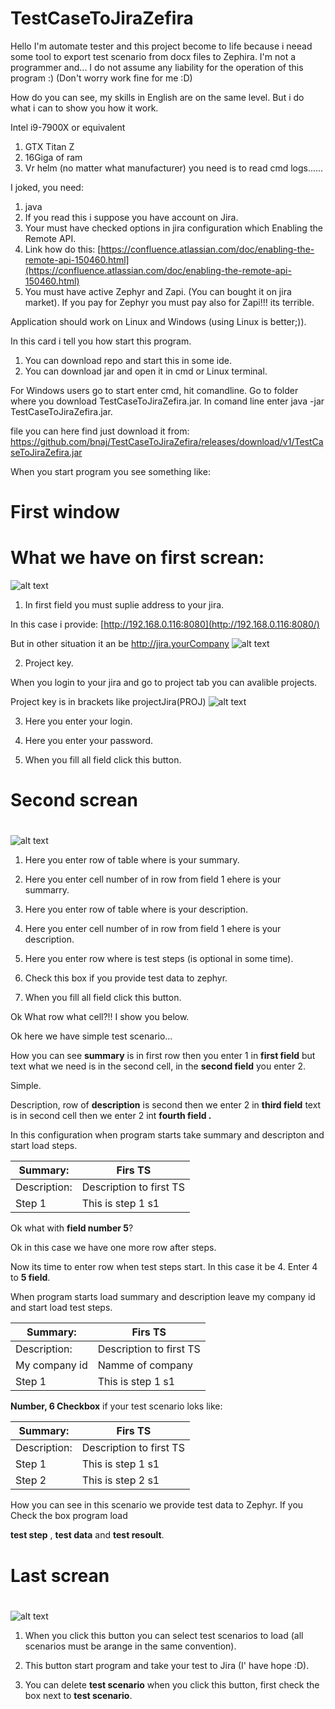 #
# TestCaseToJiraZefira



Hello I&#39;m automate tester and this project become to life because i neead some tool to export test scenario from docx files to Zephira. I&#39;m not a programmer and... I do not assume any liability for the operation of this program :) (Don&#39;t worry work fine for me :D)

How do you can see, my skills in English are on the same level. But i do what i can to show you how it work.



Intel i9-7900X or equivalent

1. GTX Titan Z
2. 16Giga of ram
3. Vr helm (no matter what manufacturer) you need is to read cmd logs......

I joked, you need:

1. java
2. If you read this i suppose you have account on Jira.
3. Your must have checked options in jira configuration which Enabling the Remote API.
4. Link how do this: [https://confluence.atlassian.com/doc/enabling-the-remote-api-150460.html](https://confluence.atlassian.com/doc/enabling-the-remote-api-150460.html)
5. You must have active Zephyr and Zapi. (You can bought it on jira market). If you pay for Zephyr you must pay also for Zapi!!! its terrible.

Application should work on Linux and Windows (using Linux is better;)).

In this card i tell you how start this program.

1. You can download repo and start this in some ide.
2. You can download jar and open it in cmd or Linux terminal.

For Windows users go to start enter cmd, hit comandline. Go to folder where you download TestCaseToJiraZefira.jar. In comand line enter java -jar TestCaseToJiraZefira.jar.

file you can here find just download it from: https://github.com/bnaj/TestCaseToJiraZefira/releases/download/v1/TestCaseToJiraZefira.jar



When you start program you see something like:


#
# First window

# What we have on first screan:
![alt text](https://github.com/bnaj/TestCaseToJiraZefira/blob/image/first.png)

1. In first field you must suplie address to your jira.


In this case i provide: [http://192.168.0.116:8080](http://192.168.0.116:8080/)

But in other situation it an be http://jira.yourCompany
![alt text](https://github.com/bnaj/TestCaseToJiraZefira/blob/image/jira%20address.png)


2. Project key.

When you login to your jira and go to project tab you can avalible projects.

Project key is in brackets like projectJira(PROJ)
![alt text](https://github.com/bnaj/TestCaseToJiraZefira/blob/image/proj.png)



3. Here you enter your login.

4. Here you enter your password.

5. When you fill all field click this button.

#
# Second screan

#
![alt text](https://github.com/bnaj/TestCaseToJiraZefira/blob/image/second%20screan.png)
1. Here you enter row of table where is your summary.

2. Here you enter cell number of in row from field 1 ehere is your summarry.

3. Here you enter row of table where is your description.

4. Here you enter cell number of in row from field 1 ehere is your description.

5.  Here you enter row where is test steps (is optional in some time).

6. Check this box if you provide test data to zephyr.

7. When you fill all field click this button.

Ok What row what cell?!! I show you below.

Ok here we have simple test scenario…

How you can see **summary** is in first row then you enter 1 in **first field** but text what we need is in the second cell, in the **second field** you enter 2.

Simple.

Description, row of **description** is second then we enter 2 in **third field** text is in second cell then we enter 2 int **fourth field .**

In this configuration when program starts take summary and descripton and start load steps.

| Summary: | Firs TS |
| --- | --- |
| Description: | Description to first TS |
| Step 1 | This is  step 1 s1 | This is resoult of  1 s1 |

Ok what with **field number 5**?

Ok in this case we have one more row after steps.

Now its time to enter row when test steps start. In this case it be 4. Enter 4 to **5 field**.

When program starts load summary and description leave my company id and start load test steps.

| Summary: | Firs TS |
| --- | --- |
| Description: | Description to first TS |
| My company id | Namme of company |
| Step 1 | This is  step 1 s1 | This is resoult of  1 s1 |

**Number, 6 Checkbox** if your test scenario loks like:

| Summary: | Firs TS |
| --- | --- |
| Description: | Description to first TS |
| Step 1 | This is  step 1 s1 | This data of  1 s1 | This is resoult of  1 s1 |
| Step 2 | This is  step 2 s1 | This data of  2 s1 | This is resoult of  2 s1 |

How you can see in this scenario we provide test data to Zephyr. If you Check the box program load

**test step** , **test data** and **test resoult**.



#
# Last screan

#
![alt text](https://github.com/bnaj/TestCaseToJiraZefira/blob/image/last.png)

1. When you click this button you can select test scenarios to load (all scenarios must be arange in the same convention).

2. This button start program and take your test to Jira (I&#39; have hope :D).

3. You can delete **test scenario** when you click this button, first check the box next to **test scenario**.
